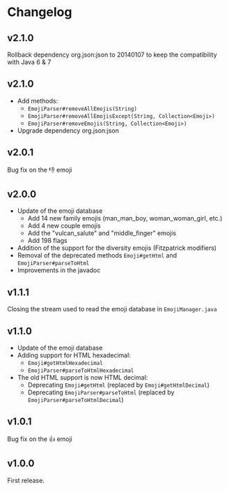 # Changelog

## v2.1.0

Rollback dependency org.json:json to 20140107 to keep the compatibility with Java 6 & 7

## v2.1.0

* Add methods:
  * `EmojiParser#removeAllEmojis(String)`
  * `EmojiParser#removeAllEmojisExcept(String, Collection<Emoji>)`
  * `EmojiParser#removeEmojis(String, Collection<Emoji>)`
* Upgrade dependency org.json:json

## v2.0.1

Bug fix on the :-1: emoji

## v2.0.0

* Update of the emoji database
  * Add 14 new family emojis (man_man_boy, woman_woman_girl, etc.)
  * Add 4 new couple emojis
  * Add the "vulcan_salute" and "middle_finger" emojis
  * Add 198 flags
* Addition of the support for the diversity emojis (Fitzpatrick modifiers)
* Removal of the deprecated methods `Emoji#getHtml` and `EmojiParser#parseToHtml`
* Improvements in the javadoc

## v1.1.1

Closing the stream used to read the emoji database in `EmojiManager.java`

## v1.1.0

* Update of the emoji database
* Adding support for HTML hexadecimal:
  * `Emoji#getHtmlHexadecimal`
  * `EmojiParser#parseToHtmlHexadecimal`
* The old HTML support is now HTML decimal:
  * Deprecating `Emoji#getHtml` (replaced by `Emoji#getHtmlDecimal`)
  * Deprecating `EmojiParser#parseToHtml` (replaced by `EmojiParser#parseToHtmlDecimal`)

## v1.0.1

Bug fix on the :+1: emoji

## v1.0.0

First release.
